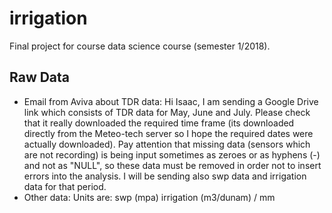 # irrigation

Final project for course data science course (semester 1/2018).

## Raw Data
- Email from Aviva about TDR data: Hi Isaac, I am sending a Google Drive link which consists of TDR data for May, June and July. Please check that it really downloaded the required time frame (its downloaded directly from the Meteo-tech server so I hope the required dates were actually downloaded). Pay attention that missing data (sensors which are not recording) is being input sometimes as zeroes or as hyphens (-) and not as "NULL", so these data must be removed in order not to insert errors into the analysis. I will be sending also swp data and irrigation data for that period.
- Other data: Units are: swp (mpa) irrigation (m3/dunam) / mm

